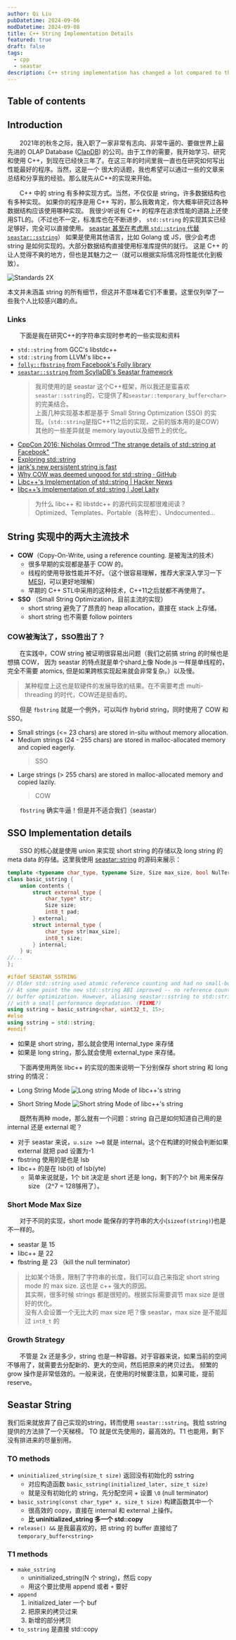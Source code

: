 ```yaml
---
author: Qi Liu
pubDatetime: 2024-09-06
modDatetime: 2024-09-08
title: C++ String Implementation Details
featured: true
draft: false
tags:
  - cpp
  - seastar
description: C++ string implementation has changed a lot compared to the past.
---
```


## Table of contents

## Introduction

&emsp;&emsp;2021年的秋冬之际，我入职了一家非常有志向、非常牛逼的、要做世界上最先进的 OLAP
Database ([ClapDB](https://clapdb.com)) 的公司。由于工作的需要，我开始学习、研究和使用
C++，到现在已经快三年了。在这三年的时间里我一直也在研究如何写出性能最好的程序。当然，这是一个
很大的话题，我也希望可以通过一些的文章来总结和分享我的经验。那么就先从C++的实现来开始。

&emsp;&emsp;C++ 中的 string 有多种实现方式。当然，不仅仅是 string，许多数据结构也有多种实现。
如果你的程序是用 C++ 写的，那么我敢肯定，你大概率研究过各种数据结构应该使用哪种实现。
我很少听说有 C++ 的程序在追求性能的道路上还使用STL的。（不过也不一定，标准库也在不断进步，
`std::string` 的实现其实已经足够好，完全可以直接使用。
[seastar 甚至在考虑用 `std::string` 代替 `seastar::sstring`](https://github.com/scylladb/seastar/issues/634)）
如果是使用其他语言，比如 Golang 或 JS，很少会考虑 string 是如何实现的。大部分数据结构直接使用标准库提供的就行。
这是 C++ 的让人觉得不爽的地方，但也是其魅力之一（就可以根据实际情况将性能优化到极致）。

![Standards 2X](@assets/images/xkcd/standards_2x.png)

本文并未涵盖 string 的所有细节，但这并不意味着它们不重要。这里仅列举了一些我个人比较感兴趣的点。

### Links

&emsp;&emsp;下面是我在研究C++的字符串实现时参考的一些实现和资料

- `std::string` from GCC's libstdc++
- `std::string` from LLVM's libc++
- [`folly::fbstring` from Facebook's Folly library](https://github.com/facebook/folly/blob/main/folly/docs/FBString.md)
- [`seastar::sstring` from ScyllaDB's Seastar framework](https://github.com/scylladb/seastar/blob/master/include/seastar/core/sstring.hh)
  > 我司使用的是 seastar 这个C++框架，所以我还是蛮喜欢`seastar::sstring`的，它提供了和`seastar::temporary_buffer<char>`的完美结合。  
  > 上面几种实现基本都是基于 Small String Optimization (SSO) 的实现。（`std::string`是指C++11之后的实现，之前的版本用的是COW）  
  > 其他的一些差异就是 memory layout以及细节上的优化。
- [CppCon 2016: Nicholas Ormrod “The strange details of std::string at Facebook"](https://www.youtube.com/watch?v=kPR8h4-qZdk)
- [Exploring std::string](https://shaharmike.com/cpp/std-string/)
- [jank's new persistent string is fast](https://jank-lang.org/blog/2023-12-30-fast-string/)
- [Why COW was deemed ungood for std::string · GitHub](https://gist.github.com/alf-p-steinbach/c53794c3711eb74e7558bb514204e755)
- [Libc++'s Implementation of std::string | Hacker News](https://news.ycombinator.com/item?id=22198158)
- [libc++’s implementation of std::string | Joel Laity](https://joellaity.com/2020/01/31/string.html)
  > 为什么 libc++ 和 libstdc++ 的源代码实现都很难阅读？  
  > Optimized、Templates、Portable（各种宏）、Undocumented...

## String 实现中的两大主流技术

- **COW**（Copy-On-Write, using a reference counting. 是被淘汰的技术）
  - 很多早期的实现都是基于 COW 的。
  - 线程的使用导致性能并不好。（这个很容易理解，推荐大家深入学习一下 [MESI](https://en.wikipedia.org/wiki/MESI_protocol)，可以更好地理解）
  - 早期的 C++ STL中采用的这种技术，C++11之后就都不再使用了。
- **SSO** （Small String Optimization，目前主流的实现）
  - short string 避免了了昂贵的 heap allocation，直接在 stack 上存储。
  - short string 也不需要 follow pointers

### COW被淘汰了，SSO胜出了？

&emsp;&emsp;在实践中，COW string 被证明很容易出问题（我们之前搞 string 的时候也是想搞 COW，
因为 seastar 的特点就是单个shard上像 Node.js 一样是单线程的，完全不需要 atomics,
但是如果跨核实现起来就会非常复杂。）以及慢。

> 某种程度上这也是软硬件的发展导致的结果。在不需要考虑 multi-threading 的时代，COW还是挺香的。

&emsp;&emsp;但是 `fbstring` 就是一个例外，可以叫作 hybrid string，同时使用了 COW 和 SSO。

- Small strings (<= 23 chars) are stored in-situ without memory allocation.
- Medium strings (24 - 255 chars) are stored in malloc-allocated memory and copied eagerly.
  > SSO
- Large strings (> 255 chars) are stored in malloc-allocated memory and copied lazily.
  > COW

&emsp;&emsp;`fbstring` 确实牛逼！但是并不适合我们（seastar）

## SSO Implementation details

&emsp;&emsp;SSO 的核心就是使用 union 来实现 short string 的存储以及 long string
的 meta data 的存储。这里我使用 [seastar::string](https://github.com/scylladb/seastar/blob/master/include/seastar/core/sstring.hh#L82) 的源码来展示：

```cpp
template <typename char_type, typename Size, Size max_size, bool NulTerminate = true>
class basic_sstring {
    union contents {
        struct external_type {
            char_type* str;
            Size size;
            int8_t pad;
        } external;
        struct internal_type {
            char_type str[max_size];
            int8_t size;
        } internal;
    } u;
//...
};

#ifdef SEASTAR_SSTRING
// Older std::string used atomic reference counting and had no small-buffer-optimization.
// At some point the new std::string ABI improved -- no reference counting plus the small
// buffer optimization. However, aliasing seastar::sstring to std::string still ends up
// with a small performance degradation. (FIXME?)
using sstring = basic_sstring<char, uint32_t, 15>;
#else
using sstring = std::string;
#endif
```

- 如果是 short string，那么就会使用 internal_type 来存储
- 如果是 long string，那么就会使用 external_type 来存储。

&emsp;&emsp;下面再使用两张 libc++ 的实现的图来说明一下分别保存 short string 和 long string 的情况：

- Long String Mode
  ![Long string Mode of libc++'s string](@assets/images/cpp/libc++_string_long_string_mode.png)

- Short String Mode
  ![Short string Mode of libc++'s string](@assets/images/cpp/libc++_string_short_string_mode.png)

&emsp;&emsp;既然有两种 mode，那么就有一个问题：string 自己是如何知道自己用的是 internal 还是 external 呢？

- 对于 seastar 来说，`u.size >=0` 就是 internal。这个在构建的时候会判断如果 external 就把 pad 设置为-1
- fbstring 使用的是也是 lsb
- libc++ 的是在 lsb(it) of lsb(yte)
  - 简单来说就是，1个 bit 决定是 short 还是 long，剩下的7个 bit 用来保存 size （2^7 = 128够用了）。

### Short Mode Max Size

&emsp;&emsp;对于不同的实现，short mode 能保存的字符串的大小(`sizeof(string)`)也是不一样的。

- seastar 是 15
- libc++ 是 22
- fbstring 是 23 （kill the null terminator）

> 比如某个场景，限制了字符串的长度，我们可以自己来指定 short string mode 的 max size. 这也是 c++ 强大的原因。  
> 其实啊，很多时候 strings 都是很短的。根据实际需要调节 max size 是很好的优化。  
> 没有人会设置一个无比大的 max size 吧？像 seastar，max size 是不能超过 `int8_t` 的

### Growth Strategy

&emsp;&emsp;不管是 2x 还是多少，string 也是一种容器。对于容器来说，如果当前的空间不够用了，就需要去分配新的、更大的空间，然后把原来的拷贝过去。
频繁的 grow 操作是非常低效的。一般来说，在使用的时候要注意，如果可能，提前 reserve。

## Seastar String

我们后来就放弃了自己实现的string，转而使用 `seastar::sstring`。我给 sstring 提供的方法排了一个天梯榜。
TO 就是优先使用的，最高效的。T1 也能用，剩下没有排进来的尽量别用。

### TO methods

- `uninitialized_string(size_t size)` 返回没有初始化的 sstring
  - 对应构造函数 `basic_sstring(initialized_later, size_t size)`
  - 就是没有初始化的 string，先分配空间 + 设置 `\0` (null terminator)
- `basic_sstring(const char_type* x, size_t size)` 构建函数其中一个
  - 很高效的 copy，直接在 internal 和 external 上操作。
  - **比 uninitialized_string 多一个 std::copy**
- `release() &&` 是我最喜欢的，把 string 的 buffer 直接给了`temporary_buffer<string>`

### T1 methods

- `make_sstring`
  - uninitialized_string(N 个 string)，然后 copy
  - 用这个要比使用 append 或者 `+` 要好
- `append`
  1. initialized_later 一个 buf
  2. 把原来的拷贝过来
  3. 新增的部分拷贝
- `to_sstring` 是直接 std::copy
